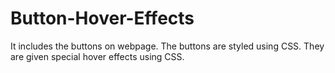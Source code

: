# Button-Hover-Effects
It includes the buttons on webpage. The buttons are styled using CSS. They are given special hover effects using CSS.
